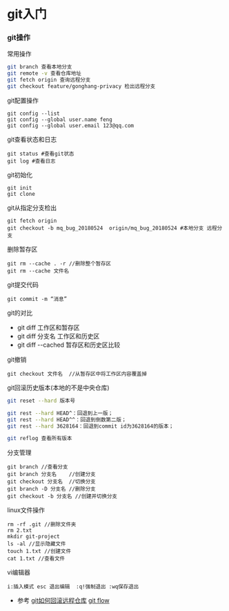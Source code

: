 # git入门

### git操作

常用操作

```bash
git branch 查看本地分支
git remote -v 查看仓库地址
git fetch origin 查询远程分支
git checkout feature/gonghang-privacy 检出远程分支
```





git配置操作
```git
git config --list
git config --global user.name feng
git config --global user.email 123@qq.com
```

git查看状态和日志

```shell
git status #查看git状态
git log #查看日志
```

git初始化

```shell
git init
git clone
```
git从指定分支检出

```shell
git fetch origin
git checkout -b mq_bug_20180524  origin/mq_bug_20180524 #本地分支 远程分支
```

删除暂存区

```
git rm --cache . -r //删除整个暂存区
git rm --cache 文件名
```

git提交代码

```
git commit -m “消息”
```

git的对比

- git diff 工作区和暂存区
- git diff 分支名  工作区和历史区
- git diff --cached 暂存区和历史区比较

git撤销

```
git checkout 文件名  //从暂存区中将工作区内容覆盖掉
```

git回滚历史版本(本地的不是中央仓库)

```bash
git reset --hard 版本号

git rest --hard HEAD^：回退到上一版；
git rest --hard HEAD^^：回退到倒数第二版；
git rest --hard 3628164：回退到commit id为3628164的版本；

git reflog 查看所有版本
```

分支管理

```
git branch //查看分支
git branch 分支名    //创建分支
git checkout 分支名  //切换分支
git branch -D 分支名 //删除分支
git checkout -b 分支名 //创建并切换分支
```

linux文件操作

```
rm -rf .git //删除文件夹
rm 2.txt
mkdir git-project 
ls -al //显示隐藏文件
touch 1.txt //创建文件
cat 1.txt //查看文件
```

vi编辑器

```
i:插入模式 esc 退出编辑  :q!强制退出 :wq保存退出
```

- 参考
  [git如何回滚远程仓库](https://www.cnblogs.com/iloveyou-sky/p/6534409.html)
  [git flow](https://www.cnblogs.com/cnblogsfans/p/5075073.html)
